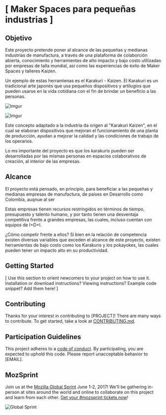 # [ Maker Spaces para pequeñas industrias ]

## Objetivo
Este proyecto pretende poner al alcance de las pequeñas y medianas industrias de manufactura, a través de una plataforma de colaborción abierta, conocimiento y herramientas de alto impacto y bajo costo utilizadas por empresas de talla mundial, así como las experiencias de éxito de Maker Spaces y talleres Kaizen.

Un ejemplo de estas herramienas es el Karakuri - Kaizen. El Karakuri es un tradicional arte japonés que usa pequeños dispositivos y artilugios que pueden usarse en la vida cotidiana con el fin de brindar un beneficio a las personas. 

![Imgur](http://imgur.com/a/sqo1G)

![Imgur](http://i.imgur.com/IO73B1J.png)

Este concepto adaptado a la industria da origen al "Karakuri Kaizen", en el cual se elaboran dispositivos que mejoran el funcionamiento de una planta de producción, ayudan a mejorar la calidad y las condiciones de trabajo de los operarios.

Lo ms importante del proyecto es que los karakuris pueden ser desarrolladas por las mismas personas en espacios colaborativos de creación, al interior de las empresas.  

## Alcance
El proyecto está pensado, en principio, para beneficiar a las pequeñas y medianas empresas de manufactura, de países en Desarrollo como Colombia, auqnue al ser  

Estas empresas tienen recursos restringidos en términos de tiempo, presupuesto y talento humano, y por tanto  tienen una desventaja competitiva frente a grandes empresas, las cuales, incluso cuentan con equipos de I+D+I. 

¿Cómo competir frente a ellos? Si bien en la relación de competencia existen diversas variables que exceden el alcance de este proyecto, existen herramientas de bajo costo como los Karakuris y los pokayokes, las cuales pueden tener un impacto alto en su productividad.



## Getting Started

[ Use this section to orient newcomers to your project on how to use it. Installation or download instructions? Viewing instructions? Example code snippet? Add them here! ]

## Contributing

Thanks for your interest in contributing to [PROJECT]! There are many ways to contribute. To get started, take a look at [CONTRIBUTING.md](CONTRIBUTING.md).

## Participation Guidelines

This project adheres to a [code of conduct](CODE_OF_CONDUCT.md). By participating, you are expected to uphold this code. Please report unacceptable behavior to [EMAIL].

## MozSprint

Join us at the [Mozilla Global Sprint](http://mozilla.github.io/global-sprint/) June 1-2, 2017! We'll be gathering in-person at sites around the world and online to collaborate on this project and learn from each other. [Get your #mozsprint tickets now](http://mozilla.github.io/global-sprint/)!

![Global Sprint](https://cloud.githubusercontent.com/assets/617994/24632585/b2b07dcc-1892-11e7-91cf-f9e473187cf7.png)
